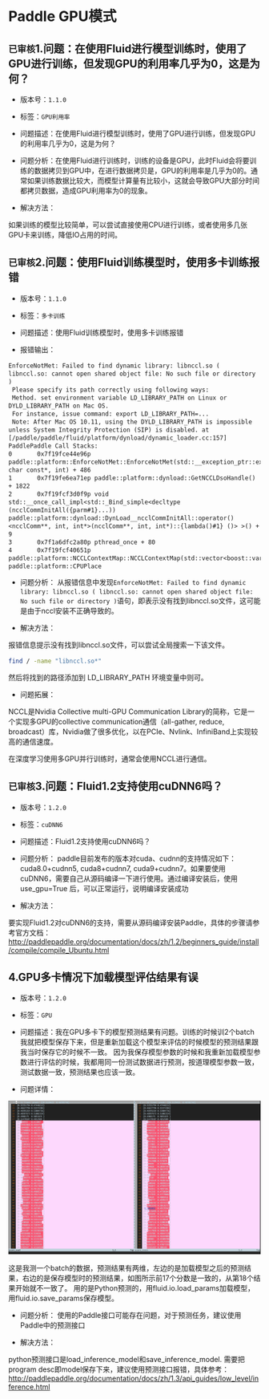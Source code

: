 # Paddle GPU模式

## `已审核`1.问题：在使用Fluid进行模型训练时，使用了GPU进行训练，但发现GPU的利用率几乎为0，这是为何？

+ 版本号：`1.1.0`

+ 标签：`GPU利用率`

+ 问题描述：在使用Fluid进行模型训练时，使用了GPU进行训练，但发现GPU的利用率几乎为0，这是为何？

+ 问题分析：在使用Fluid进行训练时，训练的设备是GPU，此时Fluid会将要训练的数据拷贝到GPU中，在进行数据拷贝是，GPU的利用率是几乎为0的。通常如果训练数据比较大，而模型计算量有比较小，这就会导致GPU大部分时间都拷贝数据，造成GPU利用率为0的现象。


+ 解决方法：

如果训练的模型比较简单，可以尝试直接使用CPU进行训练，或者使用多几张GPU卡来训练，降低IO占用的时间。

## `已审核`2.问题：使用Fluid训练模型时，使用多卡训练报错

+ 版本号：`1.1.0`

+ 标签：`多卡训练`

+ 问题描述：使用Fluid训练模型时，使用多卡训练报错

+ 报错输出：

```
EnforceNotMet: Failed to find dynamic library: libnccl.so ( libnccl.so: cannot open shared object file: No such file or directory ) 
 Please specify its path correctly using following ways: 
 Method. set environment variable LD_LIBRARY_PATH on Linux or DYLD_LIBRARY_PATH on Mac OS. 
 For instance, issue command: export LD_LIBRARY_PATH=... 
 Note: After Mac OS 10.11, using the DYLD_LIBRARY_PATH is impossible unless System Integrity Protection (SIP) is disabled. at [/paddle/paddle/fluid/platform/dynload/dynamic_loader.cc:157]
PaddlePaddle Call Stacks: 
0       0x7f19fce44e96p paddle::platform::EnforceNotMet::EnforceNotMet(std::__exception_ptr::exception_ptr, char const*, int) + 486
1       0x7f19fe6ea71ep paddle::platform::dynload::GetNCCLDsoHandle() + 1822
2       0x7f19fcf3d0f9p void std::__once_call_impl<std::_Bind_simple<decltype (ncclCommInitAll({parm#1}...)) paddle::platform::dynload::DynLoad__ncclCommInitAll::operator()<ncclComm**, int, int*>(ncclComm**, int, int*)::{lambda()#1} ()> >() + 9
3       0x7f1a6dfc2a80p pthread_once + 80
4       0x7f19fcf40651p paddle::platform::NCCLContextMap::NCCLContextMap(std::vector<boost::variant<paddle::platform::CUDAPlace, paddle::platform::CPUPlace
```

+ 问题分析：
从报错信息中发现`EnforceNotMet: Failed to find dynamic library: libnccl.so ( libnccl.so: cannot open shared object file: No such file or directory )`语句，即表示没有找到libnccl.so文件，这可能是由于nccl安装不正确导致的。

+ 解决方法：

报错信息提示没有找到libnccl.so文件，可以尝试全局搜索一下该文件。

```bash
find / -name "libnccl.so*"
```

然后将找到的路径添加到 LD_LIBRARY_PATH 环境变量中则可。

+ 问题拓展：

NCCL是Nvidia Collective multi-GPU Communication Library的简称，它是一个实现多GPU的collective communication通信（all-gather, reduce, broadcast）库，Nvidia做了很多优化，以在PCIe、Nvlink、InfiniBand上实现较高的通信速度。

在深度学习使用多GPU并行训练时，通常会使用NCCL进行通信。

## `已审核`3.问题：Fluid1.2支持使用cuDNN6吗？

+ 版本号：`1.2.0`

+ 标签：`cuDNN6`

+ 问题描述：Fluid1.2支持使用cuDNN6吗？

+ 问题分析：
paddle目前发布的版本对cuda、cudnn的支持情况如下：cuda8.0+cudnn5, cuda8+cudnn7, cuda9+cudnn7。如果要使用cuDNN6，需要自己从源码编译一下进行使用。通过编译安装后，使用 use_gpu=True 后，可以正常运行，说明编译安装成功

+ 解决方法：

要实现Fluid1.2对cuDNN6的支持，需要从源码编译安装Paddle，具体的步骤请参考官方文档：
http://paddlepaddle.org/documentation/docs/zh/1.2/beginners_guide/install/compile/compile_Ubuntu.html

## 4.GPU多卡情况下加载模型评估结果有误

+ 版本号：`1.2.0`

+ 标签：`GPU`

+ 问题描述：我在GPU多卡下的模型预测结果有问题。训练的时候训2个batch我就把模型保存下来，但是重新加载这个模型来评估的时候模型的预测结果跟我当时保存它的时候不一致。
因为我保存模型参数的时候和我重新加载模型参数进行评估的时候，我都用同一份测试数据进行预测，按道理模型参数一致，测试数据一致，预测结果也应该一致。

+ 问题详情：

![](https://raw.githubusercontent.com/ayuLiao/images/master/paddlegpu1.png)

这是我测一个batch的数据，预测结果有两维，左边的是加载模型之后的预测结果，右边的是保存模型时的预测结果，如图所示前17个分数是一致的，从第18个结果开始就不一致了。
用的是Python预测的，用fluid.io.load_params加载模型，用fluid.io.save_params保存模型。

+ 问题分析：
使用的Paddle接口可能存在问题，对于预测任务，建议使用Paddle中的预测接口

+ 解决方法：

python预测接口是load_inference_model和save_inference_model. 需要把program desc即model保存下来，建议使用预测接口报错，具体参考：
http://paddlepaddle.org/documentation/docs/zh/1.3/api_guides/low_level/inference.html























